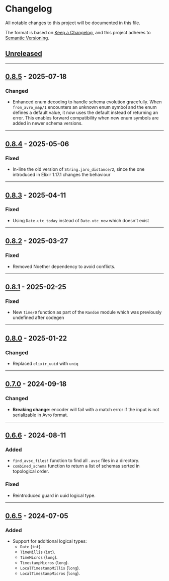 # Changelog

All notable changes to this project will be documented in this file.

The format is based on [Keep a Changelog](https://keepachangelog.com/en/1.0.0/),
and this project adheres to
[Semantic Versioning](https://semver.org/spec/v2.0.0.html).

## [Unreleased]

---

## [0.8.5] - 2025-07-18

### Changed

- Enhanced enum decoding to handle schema evolution gracefully. When `from_avro_map/1` encounters an unknown enum symbol and the enum defines a default value, it now uses the default instead of returning an error. This enables forward compatibility when new enum symbols are added in newer schema versions.

---

## [0.8.4] - 2025-05-06

### Fixed

- In-line the old version of `String.jaro_distance/2`, since the one introduced in Elixir 1.17.1 changes the behaviour

---

## [0.8.3] - 2025-04-11

### Fixed

- Using `Date.utc_today` instead of `Date.utc_now` which doesn't exist

---

## [0.8.2] - 2025-03-27

### Fixed

- Removed Noether dependency to avoid conflicts.

---

## [0.8.1] - 2025-02-25

### Fixed

- New `time/0` function as part of the `Random` module which was previously
  undefined after codegen

---

## [0.8.0] - 2025-01-22

### Changed

- Replaced `elixir_uuid` with `uniq`

---

## [0.7.0] - 2024-09-18

### Changed

- **Breaking change**: encoder will fail with a match error if the input is not
  serializable in Avro format.

---

## [0.6.6] - 2024-08-11

### Added

- `find_avsc_files!` function to find all `.avsc` files in a directory.
- `combined_schema` function to return a list of schemas sorted in topological
  order.

### Fixed

- Reintroduced guard in uuid logical type.

---

## [0.6.5] - 2024-07-05

### Added

- Support for additional logical types:
  - `Date` (`int`).
  - `TimeMillis` (`int`).
  - `TimeMicros` (`long`).
  - `TimestampMicros` (`long`).
  - `LocalTimestampMillis` (`long`).
  - `LocalTimestampMicros` (`long`).

[Unreleased]: https://github.com/primait/avrogen/compare/0.8.5...HEAD
[0.8.5]: https://github.com/primait/avrogen/compare/0.8.4...0.8.5
[0.8.4]: https://github.com/primait/avrogen/compare/0.8.3...0.8.4
[0.8.3]: https://github.com/primait/avrogen/compare/0.8.2...0.8.3
[0.8.2]: https://github.com/primait/avrogen/compare/0.8.1...0.8.2
[0.8.1]: https://github.com/primait/avrogen/compare/0.8.0...0.8.1
[0.8.0]: https://github.com/primait/avrogen/compare/0.7.0...0.8.0
[0.7.0]: https://github.com/primait/avrogen/compare/0.6.6...0.7.0
[0.6.6]: https://github.com/primait/avrogen/compare/0.6.5...0.6.6
[0.6.5]: https://github.com/primait/avrogen/compare/0.6.4...0.6.5
